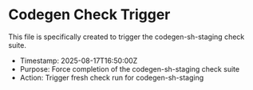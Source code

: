 # Codegen Check Trigger

This file is specifically created to trigger the codegen-sh-staging check suite.

- Timestamp: 2025-08-17T16:50:00Z
- Purpose: Force completion of the codegen-sh-staging check suite
- Action: Trigger fresh check run for codegen-sh-staging


